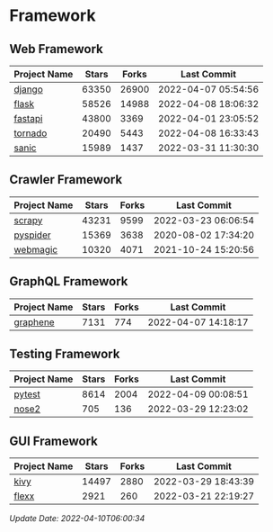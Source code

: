 # Framework

## Web Framework
| Project Name | Stars | Forks | Last Commit |
| ------------ | ----- | ----- | ----------- |
| [django](https://github.com/django/django) | 63350 | 26900 | 2022-04-07 05:54:56 |
| [flask](https://github.com/pallets/flask) | 58526 | 14988 | 2022-04-08 18:06:32 |
| [fastapi](https://github.com/tiangolo/fastapi) | 43800 | 3369 | 2022-04-01 23:05:52 |
| [tornado](https://github.com/tornadoweb/tornado) | 20490 | 5443 | 2022-04-08 16:33:43 |
| [sanic](https://github.com/sanic-org/sanic) | 15989 | 1437 | 2022-03-31 11:30:30 |

## Crawler Framework
| Project Name | Stars | Forks | Last Commit |
| ------------ | ----- | ----- | ----------- |
| [scrapy](https://github.com/scrapy/scrapy) | 43231 | 9599 | 2022-03-23 06:06:54 |
| [pyspider](https://github.com/binux/pyspider) | 15369 | 3638 | 2020-08-02 17:34:20 |
| [webmagic](https://github.com/code4craft/webmagic) | 10320 | 4071 | 2021-10-24 15:20:56 |

## GraphQL Framework
| Project Name | Stars | Forks | Last Commit |
| ------------ | ----- | ----- | ----------- |
| [graphene](https://github.com/graphql-python/graphene) | 7131 | 774 | 2022-04-07 14:18:17 |

## Testing Framework
| Project Name | Stars | Forks | Last Commit |
| ------------ | ----- | ----- | ----------- |
| [pytest](https://github.com/pytest-dev/pytest) | 8614 | 2004 | 2022-04-09 00:08:51 |
| [nose2](https://github.com/nose-devs/nose2) | 705 | 136 | 2022-03-29 12:23:02 |

## GUI Framework
| Project Name | Stars | Forks | Last Commit |
| ------------ | ----- | ----- | ----------- |
| [kivy](https://github.com/kivy/kivy) | 14497 | 2880 | 2022-03-29 18:43:39 |
| [flexx](https://github.com/flexxui/flexx) | 2921 | 260 | 2022-03-21 22:19:27 |

*Update Date: 2022-04-10T06:00:34*